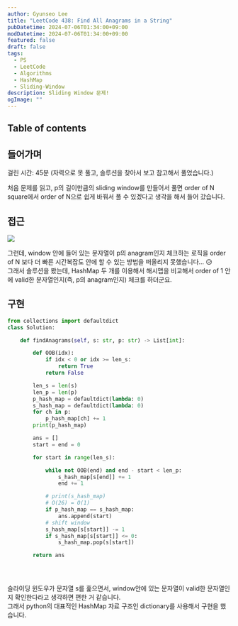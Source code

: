 ```yaml
---
author: Gyunseo Lee
title: "LeetCode 438: Find All Anagrams in a String"
pubDatetime: 2024-07-06T01:34:00+09:00
modDatetime: 2024-07-06T01:34:00+09:00
featured: false
draft: false
tags:
  - PS
  - LeetCode
  - Algorithms
  - HashMap
  - Sliding-Window
description: Sliding Window 문제!
ogImage: ""
---
```


## Table of contents

## 들어가며

걸린 시간: 45분 (자력으로 못 풀고, 솔루션을 찾아서 보고 참고해서 풀었습니다.)

처음 문제를 읽고, p의 길이만큼의 sliding window를 만들어서 풀면 order of N square에서 order of N으로 쉽게 바꿔서 풀 수 있겠다고 생각을 해서 들어 갔습니다.

## 접근

![](https://res.cloudinary.com/gyunseo-blog/image/upload/f_auto/v1720197539/image_jijiez.png)

그런데, window 안에 들어 있는 문자열이 p의 anagram인지 체크하는 로직을 order of N 보다 더 빠른 시간복잡도 안에 할 수 있는 방법을 떠올리지 못했습니다... 😥  
그래서 솔루션을 봤는데, HashMap 두 개를 이용해서 해시맵을 비교해서 order of 1 안에 valid한 문자열인지(즉, p의 anagram인지) 체크를 하더군요.

## 구현

```python
from collections import defaultdict
class Solution:

    def findAnagrams(self, s: str, p: str) -> List[int]:

        def OOB(idx):
            if idx < 0 or idx >= len_s:
                return True
            return False

        len_s = len(s)
        len_p = len(p)
        p_hash_map = defaultdict(lambda: 0)
        s_hash_map = defaultdict(lambda: 0)
        for ch in p:
            p_hash_map[ch] += 1
        print(p_hash_map)

        ans = []
        start = end = 0

        for start in range(len_s):

            while not OOB(end) and end - start < len_p:
                s_hash_map[s[end]] += 1
                end += 1

            # print(s_hash_map)
            # O(26) = O(1)
            if p_hash_map == s_hash_map:
                ans.append(start)
            # shift window
            s_hash_map[s[start]] -= 1
            if s_hash_map[s[start]] <= 0:
                s_hash_map.pop(s[start])

        return ans





```

슬라이딩 윈도우가 문자열 s를 훑으면서, window안에 있는 문자열이 valid한 문자열인지 확인한다라고 생각하면 편한 거 같습니다.  
그래서 python의 대표적인 HashMap 자료 구조인 dictionary를 사용해서 구현을 했습니다.
